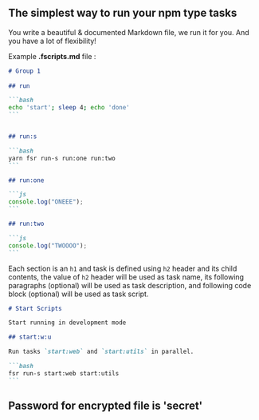 ## The simplest way to run your npm type tasks

You write a beautiful & documented Markdown file, we run it for you. And you have a lot of flexibility!

Example **.fscripts.md** file :

````markdown
# Group 1
           
## run

```bash
echo 'start'; sleep 4; echo 'done'
```


## run:s

```bash
yarn fsr run-s run:one run:two
```

## run:one

```js
console.log("ONEEE");
```

## run:two

```js
console.log("TWOOOO");
```
````

Each section is an `h1` and task is defined using `h2` header and its child contents, the value of `h2` header will be used as task name, its following paragraphs (optional) will be used as task description, and following code block (optional) will be used as task script.

````markdown
# Start Scripts

Start running in development mode

## start:w:u

Run tasks `start:web` and `start:utils` in parallel.

```bash
fsr run-s start:web start:utils
```

````

## Password for encrypted file is 'secret' 
